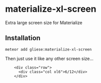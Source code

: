 # materialize-xl-screen
Extra large screen size for Materialize

## Installation

```
meteor add gliese:materialize-xl-screen
```

Then just use it like any other screen size...

```
    <div class="row">
      <div class="col xl6">6/12</div>
    </div>
```